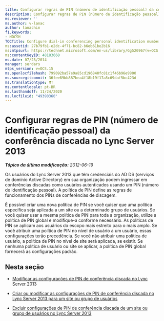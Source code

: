 ```yaml
---
title: Configurar regras de PIN (número de identificação pessoal) da conferência discada
description: Configurar regras de PIN (número de identificação pessoal) de conferência discada.
ms.reviewer: ''
ms.author: v-lanac
author: lanachin
f1.keywords:
- NOCSH
TOCTitle: Configure dial-in conferencing personal identification number (PIN) rules
ms:assetid: 27b79fb1-e2dc-4f71-bc82-b6eb61be2b16
ms:mtpsurl: https://technet.microsoft.com/en-us/library/Gg520967(v=OCS.15)
ms:contentKeyID: 48183668
ms.date: 07/23/2014
manager: serdars
mtps_version: v=OCS.15
ms.openlocfilehash: 799092ba57e9a85cd196840fc81c1f46b96e9900
ms.sourcegitcommit: 36fee89bb887bea4f18b19f17a8c69daf5bc423d
ms.translationtype: MT
ms.contentlocale: pt-BR
ms.lasthandoff: 11/24/2020
ms.locfileid: "49390360"
---
```

# <a name="configure-dial-in-conferencing-personal-identification-number-pin-rules-in-lync-server-2013"></a>Configurar regras de PIN (número de identificação pessoal) da conferência discada no Lync Server 2013

<div data-xmlns="http://www.w3.org/1999/xhtml">

<div class="topic" data-xmlns="http://www.w3.org/1999/xhtml" data-msxsl="urn:schemas-microsoft-com:xslt" data-cs="https://msdn.microsoft.com/">

<div data-asp="https://msdn2.microsoft.com/asp">



</div>

<div id="mainSection">

<div id="mainBody">

<span> </span>

_**Tópico da última modificação:** 2012-06-19_

Os usuários do Lync Server 2013 que têm credenciais do AD DS (serviços de domínio Active Directory) em sua organização podem ingressar em conferências discadas como usuários autenticados usando um PIN (número de identificação pessoal). A política de PIN define as regras de funcionamento dos PINs de conferências de discagem.

É possível criar uma nova política de PIN se você quiser que uma política específica seja aplicada a um site ou a determinado grupo de usuários. Se você quiser usar a mesma política de PIN para toda a organização, utilize a política de PIN global e modifique-a conforme necessário. As políticas de PIN se aplicam aos usuários do escopo mais estreito para o mais amplo. Se você atribuir uma política de PIN no nível de usuário a um usuário, essas configurações terão precedência. Se você não atribuir uma política de usuário, a política de PIN no nível de site será aplicada, se existir. Se nenhuma política de usuário ou site se aplicar, a política de PIN global fornecerá as configurações padrão.

<div>

## <a name="in-this-section"></a>Nesta seção

  - [Modificar as configurações de PIN de conferência discada no Lync Server 2013](lync-server-2013-modify-the-default-dial-in-conferencing-pin-settings.md)

  - [Criar ou modificar as configurações de PIN de conferência discada no Lync Server 2013 para um site ou grupo de usuários](lync-server-2013-create-or-modify-dial-in-conferencing-pin-settings-for-a-site-or-group-of-users.md)

  - [Excluir configurações de PIN de conferência discada de um site ou grupo de usuários no Lync Server 2013](lync-server-2013-delete-dial-in-conferencing-pin-settings-for-a-site-or-group-of-users.md)

</div>

</div>

<span> </span>

</div>

</div>

</div>

